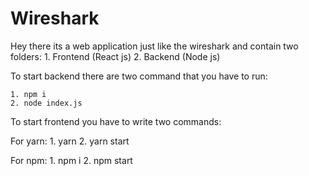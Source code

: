 # Wireshark
Hey there its a web application just like the wireshark and contain two folders:
    1. Frontend (React js)
    2. Backend (Node js)

To start backend there are two command that you have to run:

    1. npm i
    2. node index.js

To start frontend you have to write two commands:

  For yarn:
    1. yarn
    2. yarn start

  For npm:
    1. npm i
    2. npm start